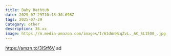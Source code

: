 ```yaml
---
title: Baby Bathtub
date: 2025-07-29T10:18:30.698Z
tags: 2025-07-29
Category: other
description: 36.xx
image: https://m.media-amazon.com/images/I/61dWnNcqZvL._AC_SL1500_.jpg
---
```

https://amzn.to/3IStf6V  ad